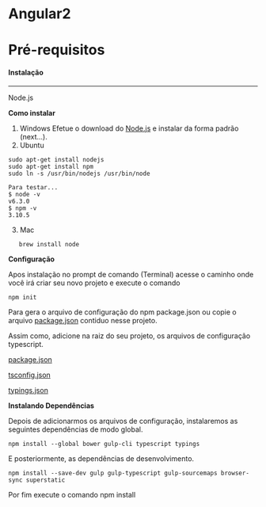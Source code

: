# Angular2

# **Pré-requisitos**

#### **Instalação**
----------
Node.js

**Como instalar**

 1. Windows
 Efetue o download do [Node.js](https://nodejs.org/en/) e instalar da forma padrão (next...).
 2. Ubuntu
 ```
sudo apt-get install nodejs
sudo apt-get install npm
sudo ln -s /usr/bin/nodejs /usr/bin/node

Para testar...
$ node -v
v6.3.0
$ npm -v
3.10.5
```
 
 3. Mac
 
```
   brew install node
```

**Configuração**

Apos instalação no prompt de comando (Terminal) acesse o caminho onde você irá criar seu novo projeto e execute o comando 

    npm init
    
   Para gera o arquivo de configuração do npm package.json ou copie o arquivo [package.json](https://github.com/VagnerSilva/angular2/blob/master/package.json) contiduo nesse projeto.
   
   Assim como, adicione na raiz do seu projeto, os arquivos de configuração typescript.

[package.json](https://github.com/VagnerSilva/angular2/blob/master/package.json)

[tsconfig.json](https://github.com/VagnerSilva/angular2/blob/master/tsconfig.json)

[typings.json](https://github.com/VagnerSilva/angular2/blob/master/typings.json)


 **Instalando Dependências**
 
Depois de adicionarmos os arquivos de configuração, instalaremos  as seguintes dependências de modo global. 

    npm install --global bower gulp-cli typescript typings

E posteriormente, as dependências de desenvolvimento.

    npm install --save-dev gulp gulp-typescript gulp-sourcemaps browser-sync superstatic

Por fim execute o comando
    npm install


